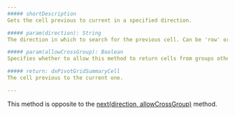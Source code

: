 ```yaml
---
##### shortDescription
Gets the cell previous to current in a specified direction.

##### param(direction): String
The direction in which to search for the previous cell. Can be 'row' or 'column'.

##### param(allowCrossGroup): Boolean
Specifies whether to allow this method to return cells from groups other than the current one.

##### return: dxPivotGridSummaryCell
The cell previous to the current one.

---
```

This method is opposite to the [next(direction, allowCrossGroup)](/api-reference/10%20UI%20Widgets/dxPivotGrid/5%20Summary%20Cell/next(direction_allowCrossGroup).md '/Documentation/ApiReference/UI_Widgets/dxPivotGrid/Summary_Cell/#nextdirection_allowCrossGroup') method.